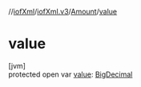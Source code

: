 //[iofXml](../../../index.md)/[iofXml.v3](../index.md)/[Amount](index.md)/[value](value.md)

# value

[jvm]\
protected open var [value](value.md): [BigDecimal](https://docs.oracle.com/javase/8/docs/api/java/math/BigDecimal.html)
